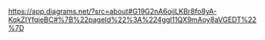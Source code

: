 
https://app.diagrams.net/?src=about#G19G2nA6oijLKBr8fo8yA-KqkZIYfqieBC#%7B%22pageId%22%3A%224ggl11QX9mAoy8aVGEDT%22%7D

